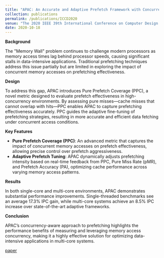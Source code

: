 ```yaml
---
title: "APAC: An Accurate and Adaptive Prefetch Framework with Concurrent Memory Access Analysis"
collection: publications
permalink: /publications/ICCD2020
venue: "The 2020 IEEE 39th International Conference on Computer Design (ICCD 2020)"
date: 2020-10-18
---
```


**Background**

The "Memory Wall" problem continues to challenge modern processors as memory access times lag behind processor speeds, causing significant stalls in data-intensive applications. Traditional prefetching techniques address this issue partially but are limited in exploring the impact of concurrent memory accesses on prefetching effectiveness.

**Design**

To address this gap, APAC introduces Pure Prefetch Coverage (PPC), a novel metric designed to evaluate prefetch effectiveness in high-concurrency environments. By assessing pure misses—cache misses that cannot overlap with hits—PPC enables APAC to capture prefetching effectiveness accurately. PPC guides the adaptive fine-tuning of prefetching strategies, resulting in more accurate and efficient data fetching under concurrent access conditions.

**Key Features**

- **Pure Prefetch Coverage (PPC)**: An advanced metric that captures the impact of concurrent memory accesses on prefetch effectiveness, allowing precise control over prefetch aggressiveness.
- **Adaptive Prefetch Tuning**: APAC dynamically adjusts prefetching intensity based on real-time feedback from PPC, Pure Miss Rate (pMR), and Prefetch Accuracy (PA), optimizing cache performance across varying memory access patterns.

**Results**

In both single-core and multi-core environments, APAC demonstrates substantial performance improvements. Single-threaded benchmarks see an average 17.3% IPC gain, while multi-core systems achieve an 8.5% IPC increase over state-of-the-art adaptive frameworks.

**Conclusion**

APAC’s concurrency-aware approach to prefetching highlights the performance benefits of measuring and leveraging memory access concurrency, making it a highly effective solution for optimizing data-intensive applications in multi-core systems.

[paper](../files/ICCD2020/APAC_paper.pdf)
